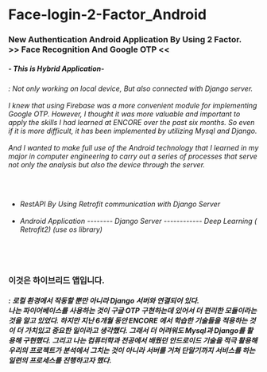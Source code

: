 # Face-login-2-Factor_Android
<h3> New Authentication Android Application By Using 2 Factor. <br>
 >> Face Recognition And Google OTP <<
 
<h5> - This is Hybrid Application- <br>
  <h6> : Not only working on local device, But also connected with Django server. <br>
   <br> I knew that using Firebase was a more convenient module for implementing Google OTP. However, I thought it was more valuable and important to apply the skills I had learned at ENCORE over the past six months. So even if it is more difficult, it has been implemented by utilizing Mysql and Django. 
<br><br>
   And I wanted to make full use of the Android technology that I learned in my major in computer engineering to carry out a series of processes that serve not only the analysis but also the device through the server.
   
   <br><br>
- RestAPI By Using Retrofit communication with Django Server
<br><br>
- Android Application   --------  Django Server ------------ Deep Learning
                    ( Retrofit2)              (use os library)


<br> <br> <h3> 이것은 하이브리드 앱입니다. <br>
 <h5> : 로컬 환경에서 작동할 뿐만 아니라 Django 서버와 연결되어 있다. <br>
  나는 파이어베이스를 사용하는 것이 구글 OTP 구현하는데 있어서 더 편리한 모듈이라는 것을 알고 있었다. 하지만 지난 6개월 동안 ENCORE 에서 학습한 기술들을 적용하는 것이 더 가치있고 중요한 일이라고 생각했다. 그래서 더 어려워도  Mysql과 Django를 활용해 구현했다. 
그리고 나는 컴퓨터학과 전공에서 배웠던 안드로이드 기술을 적극 활용해 우리의 프로젝트가 분석에서 그치는 것이 아니라 서버를 거쳐 단말기까지 서비스를 하는 일련의 프로세스를 진행하고자 했다. <br><br>
